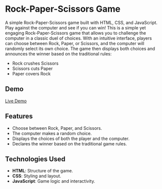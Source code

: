 # Rock-Paper-Scissors Game

A simple Rock-Paper-Scissors game built with HTML, CSS, and JavaScript. Play against the computer and see if you can win!
This is a simple yet engaging Rock-Paper-Scissors game that allows you to challenge the computer in a classic duel of choices. With an intuitive interface, players can choose between Rock, Paper, or Scissors, and the computer will randomly select its own choice. The game then displays both choices and announces the winner based on the traditional rules:

- Rock crushes Scissors
- Scissors cuts Paper
- Paper covers Rock

## Demo

[Live Demo](link-to-your-live-demo)

## Features

- Choose between Rock, Paper, and Scissors.
- The computer makes a random choice.
- Displays the choices of both the player and the computer.
- Declares the winner based on the traditional game rules.

## Technologies Used

- **HTML**: Structure of the game.
- **CSS**: Styling and layout.
- **JavaScript**: Game logic and interactivity.

